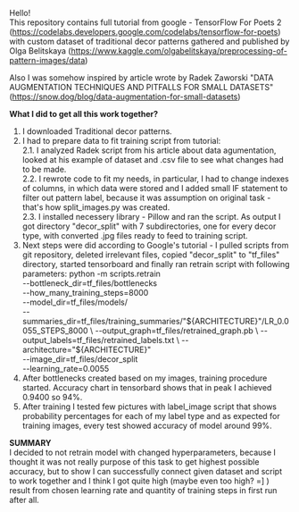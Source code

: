 Hello! <br>
This repository contains full tutorial from google - TensorFlow For Poets 2 (https://codelabs.developers.google.com/codelabs/tensorflow-for-poets) <br>
with custom dataset of traditional decor patterns gathered and published by Olga Belitskaya 
(https://www.kaggle.com/olgabelitskaya/preprocessing-of-pattern-images/data)

Also I was somehow inspired by article wrote by Radek Zaworski "DATA AUGMENTATION TECHNIQUES AND PITFALLS FOR SMALL DATASETS" (https://snow.dog/blog/data-augmentation-for-small-datasets)

<b>What I did to get all this work together?</b>
1. I downloaded Traditional decor patterns. <br>
2. I had to prepare data to fit training script from tutorial: <br>
	2.1. I analyzed Radek script from his article about data agumentation, looked at his example of dataset and .csv file to see what changes had to be made. <br>
	2.2. I rewrote code to fit my needs, in particular, I had to change indexes of columns, in which data were stored and I added small IF statement to filter out pattern label, because it was assumption on original task - that's how split_images.py was created. <br>
	2.3. I installed necessery library - Pillow and ran the script. As output I got directory "decor_split" with 7 subdirectories, one for every decor type, with converted .jpg files ready to feed to training script. <br>
3. Next steps were did according to Google's tutorial - I pulled scripts from git repository, deleted irrelevant files, copied "decor_split" to "tf_files" directory, started tensorboard and finally ran retrain script with following parameters:
	python -m scripts.retrain \
	  --bottleneck_dir=tf_files/bottlenecks \
	  --how_many_training_steps=8000 \
	  --model_dir=tf_files/models/ \
	  --summaries_dir=tf_files/training_summaries/"${ARCHITECTURE}"/LR_0.0055_STEPS_8000 \
	  --output_graph=tf_files/retrained_graph.pb \
	  --output_labels=tf_files/retrained_labels.txt \
	  --architecture="${ARCHITECTURE}" \
	  --image_dir=tf_files/decor_split \
	  --learning_rate=0.0055
4. After bottlenecks created based on my images, training procedure started. Accuracy chart in tensorbard shows that in peak I achieved 0.9400 so 94%.
5. After training I tested few pictures with label_image script that shows probability percentages for each of my label type and as expected for training images, every test showed accuracy of model around 99%.

<b>SUMMARY</b> <br>
I decided to not retrain model with changed hyperparameters, because I thought it was not really purpose of this task to get highest possible accuracy, but to show I can successfully connect given dataset and script to work together and I think I got quite high (maybe even too high? =] ) result from chosen learning rate and quantity of training steps in first run after all.
